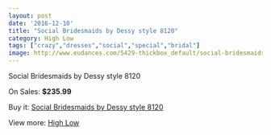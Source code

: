 ```yaml
---
layout: post
date: '2016-12-10'
title: "Social Bridesmaids by Dessy style 8120"
category: High Low
tags: ["crazy","dresses","social","special","bridal"]
image: http://www.eudances.com/5429-thickbox_default/social-bridesmaids-by-dessy-style-8120.jpg
---
```

Social Bridesmaids by Dessy style 8120

On Sales: **$235.99**
<a href="https://www.eudances.com/en/high-low/1854-social-bridesmaids-by-dessy-style-8120.html"><amp-img layout="responsive" width="600" height="600" src="//www.eudances.com/5429-thickbox_default/social-bridesmaids-by-dessy-style-8120.jpg" alt="Social Bridesmaids by Dessy style 8120 0" /></a>
<a href="https://www.eudances.com/en/high-low/1854-social-bridesmaids-by-dessy-style-8120.html"><amp-img layout="responsive" width="600" height="600" src="//www.eudances.com/5430-thickbox_default/social-bridesmaids-by-dessy-style-8120.jpg" alt="Social Bridesmaids by Dessy style 8120 1" /></a>

Buy it: [Social Bridesmaids by Dessy style 8120](https://www.eudances.com/en/high-low/1854-social-bridesmaids-by-dessy-style-8120.html "Social Bridesmaids by Dessy style 8120")

View more: [High Low](https://www.eudances.com/en/20-high-low "High Low")